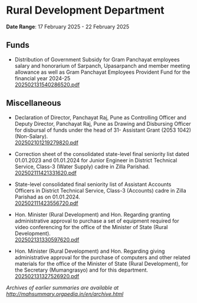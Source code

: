 # Rural Development Department

**Date Range**: 17 February 2025 - 22 February 2025


## Funds
- Distribution of Government Subsidy for Gram Panchayat employees salary and honorarium of Sarpanch, Upasarpanch and member meeting allowance as well as Gram Panchayat Employees Provident Fund for the financial year 2024-25\
  [202502131540286520.pdf](https://gr.maharashtra.gov.in/Site/Upload/Government%20Resolutions/English/202502131540286520.pdf)

## Miscellaneous
- Declaration of Director, Panchayat Raj, Pune as Controlling Officer and Deputy Director, Panchayat Raj, Pune as Drawing and Disbursing Officer for disbursal of funds under the head of 31- Assistant Grant (2053 1042) (Non-Salary).\
  [202502101219279820.pdf](https://gr.maharashtra.gov.in/Site/Upload/Government%20Resolutions/English/202502101219279820.pdf)

- Correction sheet of the consolidated state-level final seniority list dated 01.01.2023 and 01.01.2024 for Junior Engineer in District Technical Service, Class-3 (Water Supply) cadre in Zilla Parishad.\
  [202502111421331620.pdf](https://gr.maharashtra.gov.in/Site/Upload/Government%20Resolutions/English/202502111421331620.pdf)

- State-level consolidated final seniority list of Assistant Accounts Officers in District Technical Service, Class-3 (Accounts) cadre in Zilla Parishad as on 01.01.2024.\
  [202502111423556720.pdf](https://gr.maharashtra.gov.in/Site/Upload/Government%20Resolutions/English/202502111423556720.pdf)

- Hon. Minister (Rural Development) and Hon. Regarding granting administrative approval to purchase a set of equipment required for video conferencing for the office of the Minister of State (Rural Development).\
  [202502131330597620.pdf](https://gr.maharashtra.gov.in/Site/Upload/Government%20Resolutions/English/202502131330597620.pdf)

- Hon. Minister (Rural Development) and Hon. Regarding giving administrative approval for the purchase of computers and other related materials for the office of the Minister of State (Rural Development), for the Secretary (Mumangrasyo) and for this department.\
  [202502131327526920.pdf](https://gr.maharashtra.gov.in/Site/Upload/Government%20Resolutions/English/202502131327526920.pdf)


*Archives of earlier summaries are available at http://mahsummary.orgpedia.in/en/archive.html*